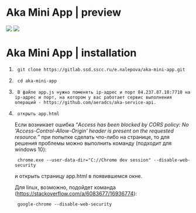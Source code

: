 # Aka Mini App | preview

<img src="https://user-images.githubusercontent.com/43800886/174640586-10cfdddb-4278-4d6f-b8c3-ace93bb111b4.png">

<img src="https://user-images.githubusercontent.com/43800886/174641106-daf0fa8c-b25a-4258-a11b-2851130b2171.png">

# Aka Mini App | installation

1.      git clone https://gitlab.ssd.sscc.ru/e.nalepova/aka-mini-app.git 
2.      cd aka-mini-app
3.      В файле app.js нужно поменять ip-адрес и порт 84.237.87.18:7710 на ip-адрес и порт, на котором у вас работает сервис выполнения операций - https://github.com/aeradcs/aka-service-api.
3.      открыть app.html
    Если возникает ошибка “_Access has been blocked by CORS policy: No 'Access-Control-Allow-Origin' header is present on the requested resource._”   при попытке сделать что-либо на странице, то для решения проблемы можно выполнить команду (подходит для windows 10):

        chrome.exe --user-data-dir="C://Chrome dev session" --disable-web-security
    
    и открыть страницу app.html в появившемся окне.

    Для linux, возможно, подойдет команда (https://stackoverflow.com/a/6083677/16936774):

        google-chrome --disable-web-security

   


